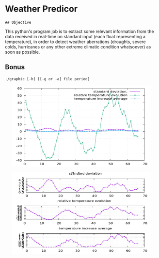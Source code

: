 
# Weather Predicor

    ## Objective

This python's program job is to extract some relevant information from the data received in real-time on standard input (each
float representing a temperature), in order to detect weather aberrations (droughts, severe colds, hurricanes
or any other extreme climatic condition whatsoever) as soon as possible.

## Bonus

    ./graphic [-h] [[-g or -a] file period]

<p align="center">
  <img width="460" height="270" src="https://github.com/G0nzal0zz/Weather_Predictor/blob/main/bonus/ground1.png">
</p>
<p align="center">
  <img width="460" height="270" src="https://github.com/G0nzal0zz/Weather_Predictor/blob/main/bonus/ground2.png">
</p>
